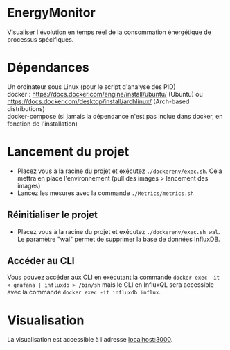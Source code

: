 # EnergyMonitor
Visualiser l'évolution en temps réel de la consommation énergétique de processus spécifiques.

# Dépendances
Un ordinateur sous Linux (pour le script d'analyse des PID) \
docker : https://docs.docker.com/engine/install/ubuntu/ (Ubuntu) ou https://docs.docker.com/desktop/install/archlinux/ (Arch-based distributions) \
docker-compose (si jamais la dépendance n'est pas inclue dans docker, en fonction de l'installation)

# Lancement du projet
- Placez vous à la racine du projet et exécutez ``./dockerenv/exec.sh``. Cela mettra en place l'environnement (pull des images > lancement des images)
- Lancez les mesures avec la commande ``./Metrics/metrics.sh``

## Réinitialiser le projet
- Placez vous à la racine du projet et exécutez ``./dockerenv/exec.sh wal``. Le paramètre "wal" permet de supprimer la base de données InfluxDB.

## Accéder au CLI
Vous pouvez accéder aux CLI en exécutant la commande ``docker exec -it < grafana | influxdb > /bin/sh`` mais le CLI en InfluxQL sera accessible avec la commande ``docker exec -it influxdb influx``.

# Visualisation
La visualisation est accessible à l'adresse [localhost:3000](localhost:3000).
